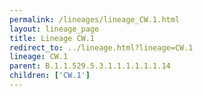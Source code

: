 ```yaml
---
permalink: /lineages/lineage_CW.1.html
layout: lineage_page
title: Lineage CW.1
redirect_to: ../lineage.html?lineage=CW.1
lineage: CW.1
parent: B.1.1.529.5.3.1.1.1.1.1.1.14
children: ['CW.1']
---
```

